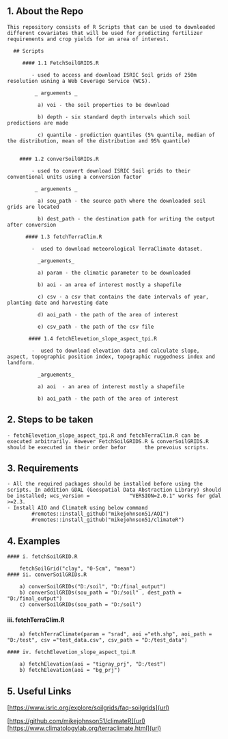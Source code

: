 ## 1. About the Repo

    This repository consists of R Scripts that can be used to downloaded different covariates that will be used for predicting fertilizer requirements and crop yields for an area of interest.
      
      ## Scripts
      
         #### 1.1 FetchSoilGRIDS.R
        
            - used to access and download ISRIC Soil grids of 250m resolution usning a Web Coverage Service (WCS).

             _ arguements _
              
              a) voi - the soil properties to be download
               
              b) depth - six standard depth intervals which soil predictions are made
              
              c) quantile - prediction quantiles (5% quantile, median of the distribution, mean of the distribution and 95% quantile)
              
              
        #### 1.2 converSoilGRIDs.R
        
            - used to convert download ISRIC Soil grids to their conventional units using a conversion factor

             _ arguements _
              
              a) sou_path - the source path where the downloaded soil grids are located
               
              b) dest_path - the destination path for writing the output after conversion
              
          #### 1.3 fetchTerraClim.R
        
            -  used to download meteorological TerraClimate dataset.

              _arguements_ 
              
              a) param - the climatic parameter to be downloaded
              
              b) aoi - an area of interest mostly a shapefile
              
              c) csv - a csv that contains the date intervals of year, planting date and harvesting date
              
              d) aoi_path - the path of the area of interest
              
              e) csv_path - the path of the csv file
              
           #### 1.4 fetchElevetion_slope_aspect_tpi.R
        
            -  used to download elevation data and calculate slope, aspect, topographic position index, topographic ruggedness index and landform.

              _arguements_ 
              
              a) aoi  - an area of interest mostly a shapefile
              
              b) aoi_path - the path of the area of interest
              
## 2. Steps to be taken

    - fetchElevetion_slope_aspect_tpi.R and fetchTerraClim.R can be executed arbitrarily. However FetchSoilGRIDS.R & converSoilGRIDS.R should be executed in their order befor      the prevoius scripts. 

## 3. Requirements

    - All the required packages should be installed before using the scripts. In addition GDAL (Geospatial Data Abstraction Library) should be installed; wcs_version =             "VERSION=2.0.1" works for gdal >=2.3.
    - Install AIO and ClimateR using below command 
            #remotes::install_github("mikejohnson51/AOI") 
            #remotes::install_github("mikejohnson51/climateR")

## 4. Examples

    #### i. fetchSoilGRID.R
    
        fetchSoilGrid("clay", "0-5cm", "mean")
    #### ii. converSoilGRIDs.R
    
        a) converSoilGRIDs("D:/soil", "D:/final_output")
        b) converSoilGRIDs(sou_path = "D:/soil" , dest_path = "D:/final_output")
        c) converSoilGRIDs(sou_path = "D:/soil")
        
   #### iii. fetchTerraClim.R
        
        a) fetchTerraClimate(param = "srad", aoi ="eth.shp", aoi_path = "D:/test", csv ="test_data.csv", csv_path = "D:/test_data")
        
    #### iv. fetchElevetion_slope_aspect_tpi.R
        
        a) fetchElevation(aoi = "tigray_prj", "D:/test")
        b) fetchElevation(aoi = "bg_prj")

## 5. Useful Links

 [https://www.isric.org/explore/soilgrids/faq-soilgrids](url)
 
 [https://github.com/mikejohnson51/climateR](url)
 [https://www.climatologylab.org/terraclimate.html](url)

